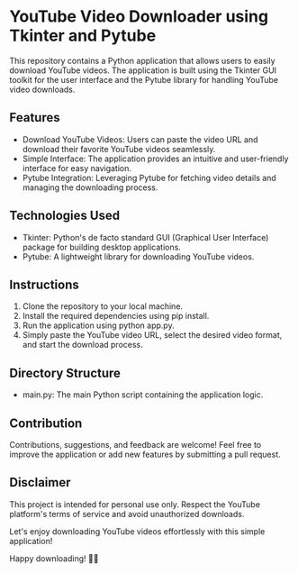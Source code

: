 # YouTube Video Downloader using Tkinter and Pytube

This repository contains a Python application that allows users to easily download YouTube videos. The application is built using the Tkinter GUI toolkit for the user interface and the Pytube library for handling YouTube video downloads.

## Features
- Download YouTube Videos: Users can paste the video URL and download their favorite YouTube videos seamlessly.
- Simple Interface: The application provides an intuitive and user-friendly interface for easy navigation.
- Pytube Integration: Leveraging Pytube for fetching video details and managing the downloading process.

## Technologies Used
- Tkinter: Python's de facto standard GUI (Graphical User Interface) package for building desktop applications.
- Pytube: A lightweight library for downloading YouTube videos.

## Instructions
1. Clone the repository to your local machine.
2. Install the required dependencies using pip install.
3. Run the application using python app.py.
4. Simply paste the YouTube video URL, select the desired video format, and start the download process.

## Directory Structure
- main.py: The main Python script containing the application logic.

## Contribution
Contributions, suggestions, and feedback are welcome! Feel free to improve the application or add new features by submitting a pull request.

## Disclaimer
This project is intended for personal use only. Respect the YouTube platform's terms of service and avoid unauthorized downloads.

Let's enjoy downloading YouTube videos effortlessly with this simple application!

Happy downloading! 🎥🚀
